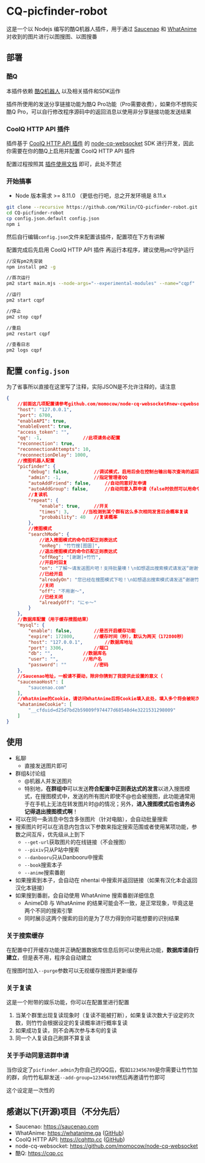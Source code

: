 # CQ-picfinder-robot
这是一个以 Nodejs 编写的酷Q机器人插件，用于通过 [Saucenao](https://saucenao.com/) 和 [WhatAnime](https://whatanime.ga) 对收到的图片进行以图搜图、以图搜番

## 部署
### 酷Q
本插件依赖 [酷Q机器人](https://cqp.cc) 以及相关插件和SDK运作

插件所使用的发送分享链接功能为酷Q Pro功能（Pro需要收费），如果你不想购买酷Q Pro，可以自行修改程序源码中的返回消息以使用非分享链接功能发送结果

### CoolQ HTTP API 插件
插件基于 [CoolQ HTTP API 插件](https://github.com/richardchien/coolq-http-api) 的 [node-cq-websocket](https://github.com/momocow/node-cq-websocket) SDK 进行开发，因此你需要在你的酷Q上启用并配置 CoolQ HTTP API 插件

配置过程按照其 [插件使用文档](https://cqhttp.cc/docs/4.2/#/Configuration) 即可，此处不赘述

### 开始搞事
- Node 版本需求 >= 8.11.0 （更低也行吧，总之开发环境是 8.11.x

```bash
git clone --recursive https://github.com/YKilin/CQ-picfinder-robot.git
cd CQ-picfinder-robot
cp config.json.default config.json
npm i
```

然后自行编辑`config.json`文件来配置该插件，配置项在下方有讲解

配置完成后先启用 CoolQ HTTP API 插件 再运行本程序，建议使用`pm2`守护运行
```bash
//没有pm2先安装
npm install pm2 -g

//首次运行
pm2 start main.mjs --node-args="--experimental-modules" --name="cqpf"

//运行
pm2 start cqpf

//停止
pm2 stop cqpf

//重启
pm2 restart cqpf

//查看日志
pm2 logs cqpf
```

## 配置 `config.json`
为了省事所以直接在这里写了注释，实际JSON是不允许注释的，请注意

```json
{
	//前面这几项配置请参考github.com/momocow/node-cq-websocket#new-cqwebsocketopt
	"host": "127.0.0.1",
	"port": 6700,
	"enableAPI": true,
	"enableEvent": true,
	"access_token": "",
	"qq": -1,				//此项请务必配置
	"reconnection": true,
	"reconnectionAttempts": 10,
	"reconnectionDelay": 1000,
	//搜图机器人配置
	"picfinder": {
		"debug": false,			//调试模式，启用后会在控制台输出每次查询的返回文本
		"admin": -1,			//指定管理者QQ
		"autoAddFriend": false,		//自动同意好友申请
		"autoAddGroup": false,		//自动同意入群申请（false时依然可以用命令手动允许，后续有说明）
		//复读机
		"repeat": {
			"enable": true,		//开关
			"times": 3,		//当检测到某个群有这么多次相同发言后会概率复读
			"probability": 40	//复读概率
		},
		//搜图模式
		"searchMode": {
			//进入搜图模式的命令匹配正则表达式
			"onReg": "竹竹搜[图圖]",
			//退出搜图模式的命令匹配正则表达式
			"offReg": "[谢謝]+竹竹",
			//开启时回复
			"on": "了解～请发送图片吧！支持批量噢！\n如想退出搜索模式请发送“谢谢竹竹”",
			//已经开启
			"alreadyOn": "您已经在搜图模式下啦！\n如想退出搜索模式请发送“谢谢竹竹”",
			//关闭
			"off": "不用谢～",
			//已经关闭
			"alreadyOff": "にゃ～"
		}
	},
	//数据库配置（用于缓存搜图结果）
	"mysql": {
		"enable": false,		//是否开启缓存功能
		"expire": 172800,		//缓存时间（秒），默认为两天（172800秒）
		"host": "127.0.0.1",		//数据库地址
		"port": 3306,			//端口
		"db": "",			//数据库名
		"user": "",			//用户名
		"password": ""			//密码
	},
	//Saucenao地址，一般请不要动，除非你猜到了我提供此设置的意义（
	"saucenaoHost": [
		"saucenao.com"
	],
	//WhatAnime的Cookie，请访问WhatAnime后将Cookie填入此处，填入多个将会被轮次使用
	"whatanimeCookie": [
		"__cfduid=d25d7bd2b59809f974477d68548d4e3221531298009"
	]
}
```

## 使用
- 私聊
	- 直接发送图片即可
- 群组&讨论组
	- @机器人并发送图片
	- 特别地，**在群组中**可以发送**符合配置中正则表达式的发言**以进入搜图模式，在搜图模式中，发送的所有图片即使不@也会被搜图，此功能通常用于在手机上无法在转发图片时@的情况；另外，**进入搜图模式后也请务必记得退出搜图模式啊**！
- 可以在同一条消息中包含多张图片（针对电脑），会自动批量搜索
- 搜索图片时可以在消息内包含以下参数来指定搜索范围或者使用某项功能，参数之间互斥，优先级从上到下
	- `--get-url`获取图片的在线链接（不会搜图）
	- `--pixiv`只从P站中搜索
	- `--danbooru`只从Danbooru中搜索
	- `--book`搜索本子
	- `--anime`搜索番剧
- 如果搜索到本子，会自动在 nhentai 中搜索并返回链接（如果有汉化本会返回汉化本链接）
- 如果搜到番剧，会自动使用 WhatAnime 搜索番剧详细信息
	- AnimeDB 与 WhatAnime 的结果可能会不一致，是正常现象，毕竟这是两个不同的搜索引擎
	- 同时展示这两个搜索的目的是为了尽力得到你可能想要的识别结果

### 关于搜索缓存
在配置中打开缓存功能并正确配置数据库信息后则可以使用此功能，**数据库请自行建立**，但是表不用，程序会自动建立

在搜图时加入`--purge`参数可以无视缓存搜图并更新缓存

### 关于复读
这是一个附带的娱乐功能，你可以在配置里进行配置

1. 当某个群里出现复读现象时（复读不能被打断），如果复读次数大于设定的次数，则竹竹会根据设定的复读概率进行概率复读
2. 如果成功复读，则不会再次参与本句的复读
3. 同一个人复读自己刷屏不算复读

### 关于手动同意进群申请
当你设定了`picfinder.admin`为你自己的QQ后，假如`123456789`是你需要让竹竹加的群，向竹竹私聊发送`--add-group=123456789`然后再邀请竹竹即可

这个设定是一次性的


## 感谢以下(开源)项目（不分先后）
- Saucenao: https://saucenao.com
- WhatAnime: https://whatanime.ga ([GitHub](https://github.com/soruly/whatanime.ga))
- CoolQ HTTP API: https://cqhttp.cc ([GitHub](https://github.com/richardchien/coolq-http-api))
- node-cq-websocket: https://github.com/momocow/node-cq-websocket
- 酷Q: https://cqp.cc
